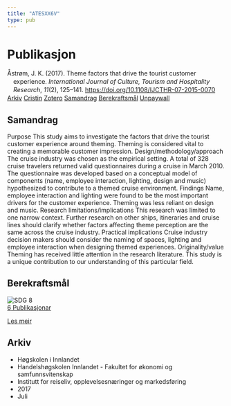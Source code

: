 ```yaml
---
title: "ATESXX6V"
type: pub
---
```

<h1>Publikasjon</h1>
<article id="csl-bib-container-ATESXX6V" class="csl-bib-container">
  <div class="csl-bib-body" style="line-height: 1.35; padding-left: 1em; text-indent:-1em;">
  <div class="csl-entry">&#xC5;str&#xF8;m, J. K. (2017). Theme factors that drive the tourist customer experience. <i>International Journal of Culture, Tourism and Hospitality Research</i>, <i>11</i>(2), 125&#x2013;141. <a href="https://doi.org/10.1108/IJCTHR-07-2015-0070">https://doi.org/10.1108/IJCTHR-07-2015-0070</a></div>
</div>
  <div class="csl-bib-buttons">
    <a href="#taxonomy-article-ATESXX6V" class="csl-bib-button">Arkiv</a>
    <a href="https://app.cristin.no/results/show.jsf?id=1483494" alt="Cristin URL" class="csl-bib-button">Cristin</a>
    <a href="http://zotero.org/groups/5402882/items/ATESXX6V" alt="Zotero URL" class="csl-bib-button">Zotero</a>
    <a href="#abstract-article-ATESXX6V" class="csl-bib-button">Samandrag</a>
    <a href="#sdg-article-ATESXX6V" class="csl-bib-button">Berekraftsmål</a>
    <a href="https://doi.org/10.1108/ijcthr-07-2015-0070" class="csl-bib-button">Unpaywall</a>
  </div>
  <div id="csl-bib-meta-container-ATESXX6V"></div>
</article>
<div id="csl-bib-meta-ATESXX6V" class="csl-bib-meta">
  <article id="abstract-article-ATESXX6V" class="abstract-article">
    <h1>Samandrag</h1>
    Purpose This study aims to investigate the factors that drive the tourist customer experience around theming. Theming is considered vital to creating a memorable customer impression. Design/methodology/approach The cruise industry was chosen as the empirical setting. A total of 328 cruise travelers returned valid questionnaires during a cruise in March 2010. The questionnaire was developed based on a conceptual model of components (name, employee interaction, lighting, design and music) hypothesized to contribute to a themed cruise environment. Findings Name, employee interaction and lighting were found to be the most important drivers for the customer experience. Theming was less reliant on design and music. Research limitations/implications This research was limited to one narrow context. Further research on other ships, itineraries and cruise lines should clarify whether factors affecting theme perception are the same across the cruise industry. Practical implications Cruise industry decision makers should consider the naming of spaces, lighting and employee interaction when designing themed experiences. Originality/value Theming has received little attention in the research literature. This study is a unique contribution to our understanding of this particular field.
  </article>
  <article id="sdg-article-ATESXX6V" class="sdg-article">
    <h1>Berekraftsmål</h1>
    <div class="sdg-container"><div id="sdg8" class="sdg"> <img src="{{< params subfolder >}}images/sdg/sdg08_no.png" class="image" alt="SDG 8"> <div class="sdg-overlay"> <a href="{{< params subfolder >}}no/archive/?sdg=8#archive" class="sdg-publication-count"><span>6</span> Publikasjonar</a> <p><a href="NA" class="sdg-read-more">Les meir</a></p> </div> </div></div>
  </article>
  <article id="taxonomy-article-ATESXX6V" class="taxonomy-article">
    <h1>Arkiv</h1>
    <ul>
      <li>Høgskolen i Innlandet</li>
      <li>Handelshøgskolen Innlandet - Fakultet for økonomi og samfunnsvitenskap</li>
      <li>Institutt for reiseliv, opplevelsesnæringer og markedsføring</li>
      <li>2017</li>
      <li>Juli</li>
    </ul>
  </article>
</div>
